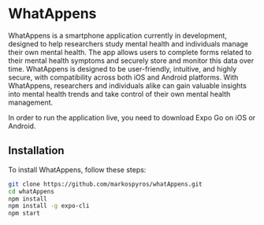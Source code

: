 # WhatAppens

WhatAppens is a smartphone application currently in development, designed to help researchers study mental health and individuals manage their own mental health. The app allows users to complete forms related to their mental health symptoms and securely store and monitor this data over time. WhatAppens is designed to be user-friendly, intuitive, and highly secure, with compatibility across both iOS and Android platforms. With WhatAppens, researchers and individuals alike can gain valuable insights into mental health trends and take control of their own mental health management.

In order to run the application live, you need to download Expo Go on iOS or Android.

## Installation

To install WhatAppens, follow these steps:

```bash
git clone https://github.com/markospyros/whatAppens.git
cd whatAppens
npm install
npm install -g expo-cli
npm start

```
